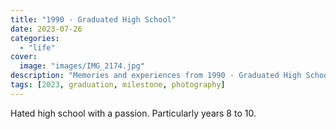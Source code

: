 ```yaml
---
title: "1990 - Graduated High School"
date: 2023-07-26
categories:
  - "life"
cover:
  image: "images/IMG_2174.jpg"
description: "Memories and experiences from 1990 - Graduated High School"
tags: [2023, graduation, milestone, photography]
---
```


Hated high school with a passion. Particularly years 8 to 10.
